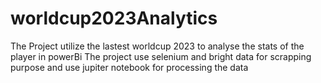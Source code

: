 # worldcup2023Analytics
The Project utilize the lastest worldcup 2023 to analyse the stats of the player in powerBi
The project use selenium and bright data for scrapping purpose and use jupiter notebook for processing the data
